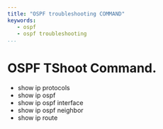 ```yaml
---
title: "OSPF troubleshooting COMMAND"
keywords:
   - ospf
   - ospf troubleshooting
...
```


# OSPF TShoot Command.

* show ip protocols
* show ip ospf
*  show ip ospf interface
*  show ip ospf neighbor
*  show ip route